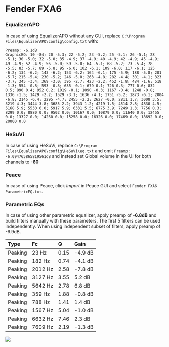 # Fender FXA6

### EqualizerAPO
In case of using EqualizerAPO without any GUI, replace `C:\Program Files\EqualizerAPO\config\config.txt`
with:
```
Preamp: -6.1dB
GraphicEQ: 10 -84; 20 -5.3; 22 -5.2; 23 -5.2; 25 -5.1; 26 -5.1; 28 -5.1; 30 -5.0; 32 -5.0; 35 -4.9; 37 -4.9; 40 -4.9; 42 -4.9; 45 -4.9; 49 -4.9; 52 -4.9; 56 -5.0; 59 -5.0; 64 -5.1; 68 -5.2; 73 -5.4; 78 -5.5; 83 -5.7; 89 -5.8; 95 -6.0; 102 -6.1; 109 -6.0; 117 -6.1; 125 -6.2; 134 -6.2; 143 -6.2; 153 -6.2; 164 -6.1; 175 -5.9; 188 -5.8; 201 -5.7; 215 -5.4; 230 -5.2; 246 -5.0; 263 -4.8; 282 -4.4; 301 -4.1; 323 -3.7; 345 -3.4; 369 -3.0; 395 -2.7; 423 -2.2; 452 -1.8; 484 -1.6; 518 -1.3; 554 -0.8; 593 -0.3; 635 -0.1; 679 0.1; 726 0.3; 777 0.6; 832 0.5; 890 0.4; 952 0.2; 1019 -0.1; 1090 -0.3; 1167 -0.4; 1248 -0.8; 1336 -1.5; 1429 -2.2; 1529 -3.1; 1636 -4.1; 1751 -5.2; 1873 -6.1; 2004 -6.8; 2145 -6.4; 2295 -4.7; 2455 -2.2; 2627 -0.0; 2811 1.7; 3008 3.5; 3219 4.3; 3444 3.8; 3685 2.2; 3943 1.2; 4219 1.5; 4514 2.8; 4830 4.5; 5168 5.9; 5530 6.0; 5917 5.9; 6331 5.5; 6775 3.9; 7249 1.3; 7756 0.3; 8299 0.0; 8880 0.0; 9502 0.0; 10167 0.0; 10879 0.0; 11640 0.0; 12455 0.0; 13327 0.0; 14260 0.0; 15258 0.0; 16326 0.0; 17469 0.0; 18692 0.0; 20000 0.0
```

### HeSuVi
In case of using HeSuVi, replace `C:\Program Files\EqualizerAPO\config\HeSuVi\eq.txt` and omit `Preamp:
-6.094765865819561dB` and instead set Global volume in the UI for both channels to **-60**

### Peace
In case of using Peace, click *Import* in Peace GUI and select `Fender FXA6 ParametricEQ.txt`.

### Parametric EQs
In case of using other parametric equalizer, apply preamp of **-6.8dB** and build filters manually
with these parameters. The first 5 filters can be used independently.
When using independent subset of filters, apply preamp of -6.9dB.

| Type    | Fc      |    Q | Gain    |
|:--------|:--------|:-----|:--------|
| Peaking | 23 Hz   | 0.15 | -4.9 dB |
| Peaking | 182 Hz  | 0.74 | -4.1 dB |
| Peaking | 2012 Hz | 2.58 | -7.8 dB |
| Peaking | 3127 Hz | 3.55 | 5.2 dB  |
| Peaking | 5642 Hz | 2.78 | 6.8 dB  |
| Peaking | 359 Hz  | 1.88 | -0.8 dB |
| Peaking | 788 Hz  | 1.41 | 1.4 dB  |
| Peaking | 1567 Hz | 5.04 | -1.0 dB |
| Peaking | 6632 Hz | 7.46 | 2.3 dB  |
| Peaking | 7609 Hz | 2.19 | -1.3 dB |

![](https://raw.githubusercontent.com/jaakkopasanen/AutoEq/master/results/innerfidelity/sbaf-serious/Fender%20FXA6/Fender%20FXA6.png)